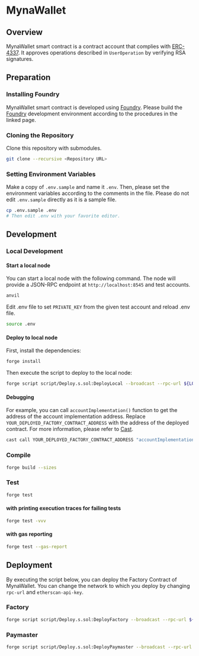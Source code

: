 # MynaWallet

## Overview

MynaWallet smart contract is a contract account that complies with [ERC-4337](https://eips.ethereum.org/EIPS/eip-4337). It approves operations described in `UserOperation` by verifying RSA signatures.

## Preparation

### Installing Foundry

MynaWallet smart contract is developed using [Foundry](https://book.getfoundry.sh/getting-started/installation). Please build the [Foundry](https://book.getfoundry.sh/getting-started/installation) development environment according to the procedures in the linked page.

### Cloning the Repository

Clone this repository with submodules.

```bash
git clone --recursive <Repository URL>
```

### Setting Environment Variables

Make a copy of `.env.sample` and name it `.env`. Then, please set the environment variables according to the comments in the file. Please do not edit `.env.sample` directly as it is a sample file.

```bash
cp .env.sample .env
# Then edit .env with your favorite editor.
```

## Development

### Local Development

#### Start a local node

You can start a local node with the following command. The node will provide a JSON-RPC endpoint at `http://localhost:8545` and test accounts.

```bash
anvil
```

Edit .env file to set `PRIVATE_KEY` from the given test account and reload .env file.

```bash
source .env
```

#### Deploy to local node

First, install the dependencies:

```bash
forge install
```

Then execute the script to deploy to the local node:

```bash
forge script script/Deploy.s.sol:DeployLocal --broadcast --rpc-url ${LOCAL_RPC_URL}
```

#### Debugging

For example, you can call `accountImplementation()` function to get the address of the account implementation address. Replace `YOUR_DEPLOYED_FACTORY_CONTRACT_ADDRESS` with the address of the deployed contract. For more information, please refer to [Cast](https://book.getfoundry.sh/cast/).

```bash
cast call YOUR_DEPLOYED_FACTORY_CONTRACT_ADDRESS "accountImplementation()(address)" --rpc-url ${LOCAL_RPC_URL}
```

### Compile

```bash
forge build --sizes
```

### Test

```bash
forge test
```

#### with printing execution traces for failing tests

```bash
forge test -vvv
```

#### with gas reporting

```bash
forge test --gas-report
```

## Deployment

By executing the script below, you can deploy the Factory Contract of MynaWallet. You can change the network to which you deploy by changing `rpc-url` and `etherscan-api-key`.

### Factory

```bash
forge script script/Deploy.s.sol:DeployFactory --broadcast --rpc-url ${SEPOLIA_RPC_URL} --verify --etherscan-api-key ${SEPOLIA_SCAN_API_KEY}
```

### Paymaster

```bash
forge script script/Deploy.s.sol:DeployPaymaster --broadcast --rpc-url ${SEPOLIA_RPC_URL} --verify --etherscan-api-key ${SEPOLIA_SCAN_API_KEY}
```
